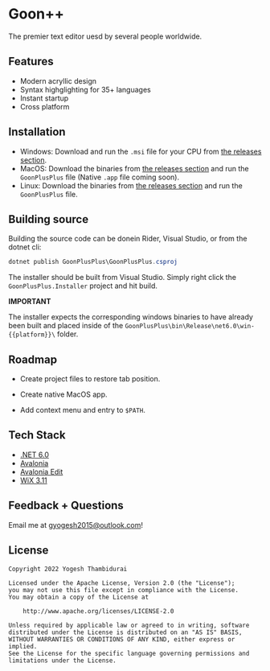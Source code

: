 
# Goon++

The premier text editor uesd by several people worldwide.


## Features

- Modern acryllic design
- Syntax highglighting for 35+ languages
- Instant startup
- Cross platform
## Installation

- Windows: Download and run the `.msi` file for your CPU from [the releases section](https://github.com/gyoge0/GoonPlusPlus/releases).
- MacOS: Download the binaries from [the releases section](https://github.com/gyoge0/GoonPlusPlus/releases) and run the `GoonPlusPlus` file (Native `.app` file coming soon).
- Linux: Download the binaries from [the releases section](https://github.com/gyoge0/GoonPlusPlus/releases) and run the `GoonPlusPlus` file.

## Building source

Building the source code can be donein Rider, Visual Studio, or from the dotnet cli:
```ps1
dotnet publish GoonPlusPlus\GoonPlusPlus.csproj
```

The installer should be built from Visual Studio. Simply right click the `GoonPlusPlus.Installer` project and hit build.

**IMPORTANT**

The installer expects the corresponding windows binaries to have already been built and placed inside of the `GoonPlusPlus\bin\Release\net6.0\win-{{platform}}\` folder.
## Roadmap

- Create project files to restore tab position.

- Create native MacOS app.

- Add context menu and entry to `$PATH`.


## Tech Stack

- [.NET 6.0](https://dotnet.microsoft.com/en-us/)
- [Avalonia](https://avaloniaui.net/)
- [Avalonia Edit](https://github.com/AvaloniaUI/AvaloniaEdit)
- [WiX 3.11](https://wixtoolset.org/)
## Feedback + Questions

Email me at [gyogesh2015@outlook.com](mailto:gyogesh2015@outlook.com)!

## License
```
Copyright 2022 Yogesh Thambidurai

Licensed under the Apache License, Version 2.0 (the "License");
you may not use this file except in compliance with the License.
You may obtain a copy of the License at

    http://www.apache.org/licenses/LICENSE-2.0

Unless required by applicable law or agreed to in writing, software
distributed under the License is distributed on an "AS IS" BASIS,
WITHOUT WARRANTIES OR CONDITIONS OF ANY KIND, either express or implied.
See the License for the specific language governing permissions and
limitations under the License.
```
